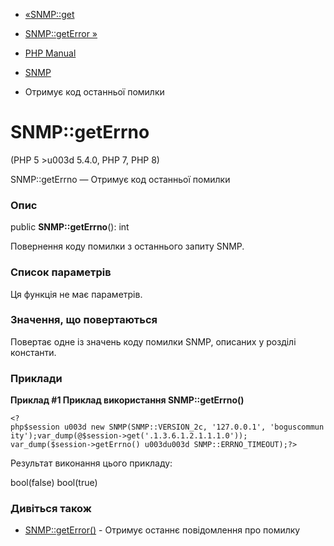 - [«SNMP::get](snmp.get.md)
- [SNMP::getError »](snmp.geterror.md)

- [PHP Manual](index.md)
- [SNMP](class.snmp.md)
- Отримує код останньої помилки

# SNMP::getErrno

(PHP 5 \>u003d 5.4.0, PHP 7, PHP 8)

SNMP::getErrno — Отримує код останньої помилки

### Опис

public **SNMP::getErrno**(): int

Повернення коду помилки з останнього запиту SNMP.

### Список параметрів

Ця функція не має параметрів.

### Значення, що повертаються

Повертає одне із значень коду помилки SNMP, описаних у розділі
константи.

### Приклади

**Приклад #1 Приклад використання **SNMP::getErrno()****

` <?php$session u003d new SNMP(SNMP::VERSION_2c, '127.0.0.1', 'boguscommunity');var_dump(@$session->get('.1.3.6.1.2.1.1.1.0')); var_dump($session->getErrno() u003du003d SNMP::ERRNO_TIMEOUT);?> `

Результат виконання цього прикладу:

bool(false)
bool(true)

### Дивіться також

- [SNMP::getError()](snmp.geterror.md) - Отримує останнє
повідомлення про помилку
